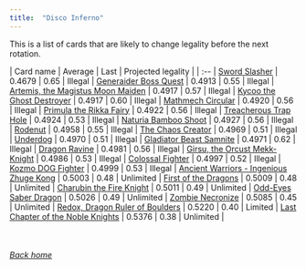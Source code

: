```yaml
---
title:  "Disco Inferno"
---
```


This is a list of cards that are likely to change legality before the next rotation.

| Card name | Average | Last | Projected legality |
| :-- |
[Sword Slasher](https://db.ygoprodeck.com/card/?search=Sword%20Slasher) | 0.4679 | 0.65 | Illegal |
[Generaider Boss Quest](https://db.ygoprodeck.com/card/?search=Generaider%20Boss%20Quest) | 0.4913 | 0.55 | Illegal |
[Artemis, the Magistus Moon Maiden](https://db.ygoprodeck.com/card/?search=Artemis,%20the%20Magistus%20Moon%20Maiden) | 0.4917 | 0.57 | Illegal |
[Kycoo the Ghost Destroyer](https://db.ygoprodeck.com/card/?search=Kycoo%20the%20Ghost%20Destroyer) | 0.4917 | 0.60 | Illegal |
[Mathmech Circular](https://db.ygoprodeck.com/card/?search=Mathmech%20Circular) | 0.4920 | 0.56 | Illegal |
[Primula the Rikka Fairy](https://db.ygoprodeck.com/card/?search=Primula%20the%20Rikka%20Fairy) | 0.4922 | 0.56 | Illegal |
[Treacherous Trap Hole](https://db.ygoprodeck.com/card/?search=Treacherous%20Trap%20Hole) | 0.4924 | 0.53 | Illegal |
[Naturia Bamboo Shoot](https://db.ygoprodeck.com/card/?search=Naturia%20Bamboo%20Shoot) | 0.4927 | 0.56 | Illegal |
[Rodenut](https://db.ygoprodeck.com/card/?search=Rodenut) | 0.4958 | 0.55 | Illegal |
[The Chaos Creator](https://db.ygoprodeck.com/card/?search=The%20Chaos%20Creator) | 0.4969 | 0.51 | Illegal |
[Underdog](https://db.ygoprodeck.com/card/?search=Underdog) | 0.4970 | 0.51 | Illegal |
[Gladiator Beast Samnite](https://db.ygoprodeck.com/card/?search=Gladiator%20Beast%20Samnite) | 0.4971 | 0.62 | Illegal |
[Dragon Ravine](https://db.ygoprodeck.com/card/?search=Dragon%20Ravine) | 0.4981 | 0.56 | Illegal |
[Girsu, the Orcust Mekk-Knight](https://db.ygoprodeck.com/card/?search=Girsu,%20the%20Orcust%20Mekk-Knight) | 0.4986 | 0.53 | Illegal |
[Colossal Fighter](https://db.ygoprodeck.com/card/?search=Colossal%20Fighter) | 0.4997 | 0.52 | Illegal |
[Kozmo DOG Fighter](https://db.ygoprodeck.com/card/?search=Kozmo%20DOG%20Fighter) | 0.4999 | 0.53 | Illegal |
[Ancient Warriors - Ingenious Zhuge Kong](https://db.ygoprodeck.com/card/?search=Ancient%20Warriors%20-%20Ingenious%20Zhuge%20Kong) | 0.5003 | 0.48 | Unlimited |
[First of the Dragons](https://db.ygoprodeck.com/card/?search=First%20of%20the%20Dragons) | 0.5009 | 0.48 | Unlimited |
[Charubin the Fire Knight](https://db.ygoprodeck.com/card/?search=Charubin%20the%20Fire%20Knight) | 0.5011 | 0.49 | Unlimited |
[Odd-Eyes Saber Dragon](https://db.ygoprodeck.com/card/?search=Odd-Eyes%20Saber%20Dragon) | 0.5026 | 0.49 | Unlimited |
[Zombie Necronize](https://db.ygoprodeck.com/card/?search=Zombie%20Necronize) | 0.5085 | 0.45 | Unlimited |
[Redox, Dragon Ruler of Boulders](https://db.ygoprodeck.com/card/?search=Redox,%20Dragon%20Ruler%20of%20Boulders) | 0.5220 | 0.40 | Limited |
[Last Chapter of the Noble Knights](https://db.ygoprodeck.com/card/?search=Last%20Chapter%20of%20the%20Noble%20Knights) | 0.5376 | 0.38 | Unlimited |

<br>

###### [Back home](index)